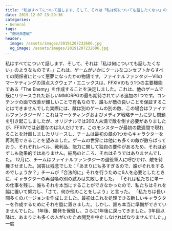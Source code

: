 ```yaml
---
title: "私はすべてについて話します、そして、それは「私は何についても話したくない」のようなものです。"
date: 2019-12-07 23:29:36
categories:
- General
tags:
- "敵地8連戦"
header:
  image: /assets/images/20191207232606.jpg
  og_image: /assets/images/20191207232606.jpg
---
```


私はすべてについて話します、そして、それは「私は何についても話したくない」のようなものです。」これは、ゲームがいかにクールなコンセプトからすべての関係者にとって悪夢になったかの物語です。ファイナルファンタジーVIIのマーケティングの頂点スクウェア・エニックスは、FFXIVのもう1つの主要機能である「The Enemy」を作成することを決定しました。これは、他のゲームで既にリリースされた新しいMMORPGの最も期待されている追加の1つです。コンテンツの面で改善が難しいことで有名なので、誰もが敵の良いことを保証することはできませんでした実際には、敵は別のゲームの別の敵、この場合はファイナルファンタジーIV：これはマーケティングおよびメディア戦略チームに少し問題を引き起こしましたが、オリジナルでは200人未満で敵を倒す必要がありましたが、FFXIVでは必要なのは3人だけです。このモンスターが最初の数週間で現れることを計画しましたリリースし、チームは最初の章の1つからキャラクターを再利用できることを望みました。ゲームの世界には他にも多くの敵が散らばっており、それぞれレベル、戦利品、能力に関して独自の要件があるため、それは必ずしも効果的ではありません。結局のところ、それはそうではありませんでした。 12月に、チームはファイナルファンタジーの退役軍人に呼びかけ、敵を待機させました。回答は残念でした：「あまりにも多すぎるので、誰がそれをするのでしょうか？」チームが「合法的に」それを行うために6人を必要としたときに、キャラクターの再召喚の別の試みは失敗しました。 「それは私たちに単一の仕事を残し、誰もそれを本当にすることができなかったので、私たちはそれを脇に置いて努力し、「さて、何か他のことをしよう」と言った。 「私たちは長い間多くのバージョンを作成しました。最初はこれを処理できる新しいキャラクターを作成するためにそれを脇に置きました。しかし、誰も本当に準備ができていませんでした。 1年後、開発を保留し、さらに1年後に戻ってきました。3年目以降は、あまりにも多くの人がいたため開発を中止しなければなりませんでした。」一度
